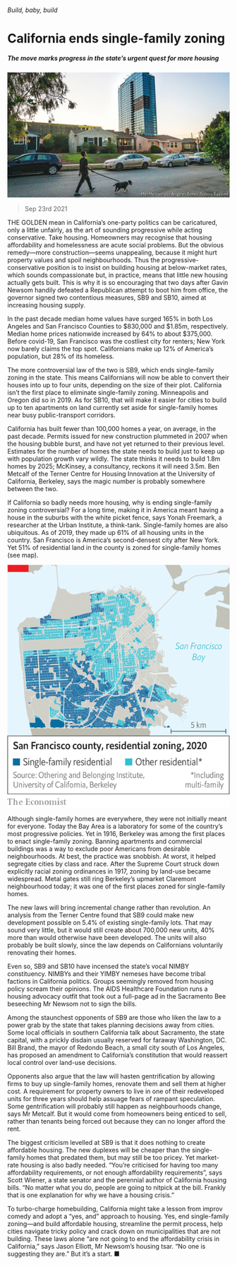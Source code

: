 ###### Build, baby, build

# California ends single-family zoning 

##### The move marks progress in the state’s urgent quest for more housing 

![image](images/20210925_USP001_1.jpg) 

> Sep 23rd 2021 

THE GOLDEN mean in California’s one-party politics can be caricatured, only a little unfairly, as the art of sounding progressive while acting conservative. Take housing. Homeowners may recognise that housing affordability and homelessness are acute social problems. But the obvious remedy—more construction—seems unappealing, because it might hurt property values and spoil neighbourhoods. Thus the progressive-conservative position is to insist on building housing at below-market rates, which sounds compassionate but, in practice, means that little new housing actually gets built. This is why it is so encouraging that two days after Gavin Newsom handily defeated a Republican attempt to boot him from office, the governor signed two contentious measures, SB9 and SB10, aimed at increasing housing supply.

In the past decade median home values have surged 165% in both Los Angeles and San Francisco Counties to $830,000 and $1.85m, respectively. Median home prices nationwide increased by 64% to about $375,000. Before covid-19, San Francisco was the costliest city for renters; New York now barely claims the top spot. Californians make up 12% of America’s population, but 28% of its homeless.


The more controversial law of the two is SB9, which ends single-family zoning in the state. This means Californians will now be able to convert their houses into up to four units, depending on the size of their plot. California isn’t the first place to eliminate single-family zoning. Minneapolis and Oregon did so in 2019. As for SB10, that will make it easier for cities to build up to ten apartments on land currently set aside for single-family homes near busy public-transport corridors.

California has built fewer than 100,000 homes a year, on average, in the past decade. Permits issued for new construction plummeted in 2007 when the housing bubble burst, and have not yet returned to their previous level. Estimates for the number of homes the state needs to build just to keep up with population growth vary wildly. The state thinks it needs to build 1.8m homes by 2025; McKinsey, a consultancy, reckons it will need 3.5m. Ben Metcalf of the Terner Centre for Housing Innovation at the University of California, Berkeley, says the magic number is probably somewhere between the two.

If California so badly needs more housing, why is ending single-family zoning controversial? For a long time, making it in America meant having a house in the suburbs with the white picket fence, says Yonah Freemark, a researcher at the Urban Institute, a think-tank. Single-family homes are also ubiquitous. As of 2019, they made up 61% of all housing units in the country. San Francisco is America’s second-densest city after New York. Yet 51% of residential land in the county is zoned for single-family homes (see map).

![image](images/20210925_USM961_0.png) 


Although single-family homes are everywhere, they were not initially meant for everyone. Today the Bay Area is a laboratory for some of the country’s most progressive policies. Yet in 1916, Berkeley was among the first places to enact single-family zoning. Banning apartments and commercial buildings was a way to exclude poor Americans from desirable neighbourhoods. At best, the practice was snobbish. At worst, it helped segregate cities by class and race. After the Supreme Court struck down explicitly racial zoning ordinances in 1917, zoning by land-use became widespread. Metal gates still ring Berkeley’s upmarket Claremont neighbourhood today; it was one of the first places zoned for single-family homes.

The new laws will bring incremental change rather than revolution. An analysis from the Terner Centre found that SB9 could make new development possible on 5.4% of existing single-family lots. That may sound very little, but it would still create about 700,000 new units, 40% more than would otherwise have been developed. The units will also probably be built slowly, since the law depends on Californians voluntarily renovating their homes.

Even so, SB9 and SB10 have incensed the state’s vocal NIMBY constituency. NIMBYs and their YIMBY nemeses have become tribal factions in California politics. Groups seemingly removed from housing policy scream their opinions. The AIDS Healthcare Foundation runs a housing advocacy outfit that took out a full-page ad in the Sacramento Bee beseeching Mr Newsom not to sign the bills.

Among the staunchest opponents of SB9 are those who liken the law to a power grab by the state that takes planning decisions away from cities. Some local officials in southern California talk about Sacramento, the state capital, with a prickly disdain usually reserved for faraway Washington, DC. Bill Brand, the mayor of Redondo Beach, a small city south of Los Angeles, has proposed an amendment to California’s constitution that would reassert local control over land-use decisions.

Opponents also argue that the law will hasten gentrification by allowing firms to buy up single-family homes, renovate them and sell them at higher cost. A requirement for property owners to live in one of their redeveloped units for three years should help assuage fears of rampant speculation. Some gentrification will probably still happen as neighbourhoods change, says Mr Metcalf. But it would come from homeowners being enticed to sell, rather than tenants being forced out because they can no longer afford the rent.

The biggest criticism levelled at SB9 is that it does nothing to create affordable housing. The new duplexes will be cheaper than the single-family homes that predated them, but may still be too pricey. Yet market-rate housing is also badly needed. “You’re criticised for having too many affordability requirements, or not enough affordability requirements”, says Scott Wiener, a state senator and the perennial author of California housing bills. “No matter what you do, people are going to nitpick at the bill. Frankly that is one explanation for why we have a housing crisis.”

To turbo-charge homebuilding, California might take a lesson from improv comedy and adopt a “yes, and” approach to housing. Yes, end single-family zoning—and build affordable housing, streamline the permit process, help cities navigate tricky policy and crack down on municipalities that are not building. These laws alone “are not going to end the affordability crisis in California,” says Jason Elliott, Mr Newsom’s housing tsar. “No one is suggesting they are.” But it’s a start. ■

